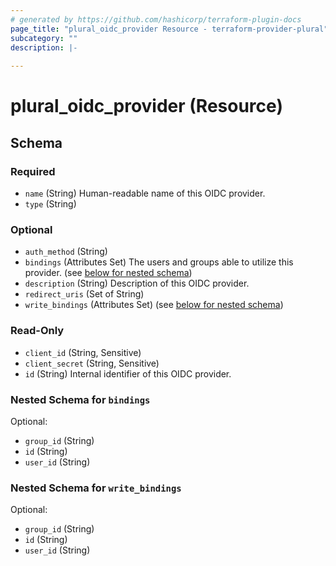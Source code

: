 ```yaml
---
# generated by https://github.com/hashicorp/terraform-plugin-docs
page_title: "plural_oidc_provider Resource - terraform-provider-plural"
subcategory: ""
description: |-
  
---
```


# plural_oidc_provider (Resource)





<!-- schema generated by tfplugindocs -->
## Schema

### Required

- `name` (String) Human-readable name of this OIDC provider.
- `type` (String)

### Optional

- `auth_method` (String)
- `bindings` (Attributes Set) The users and groups able to utilize this provider. (see [below for nested schema](#nestedatt--bindings))
- `description` (String) Description of this OIDC provider.
- `redirect_uris` (Set of String)
- `write_bindings` (Attributes Set) (see [below for nested schema](#nestedatt--write_bindings))

### Read-Only

- `client_id` (String, Sensitive)
- `client_secret` (String, Sensitive)
- `id` (String) Internal identifier of this OIDC provider.

<a id="nestedatt--bindings"></a>
### Nested Schema for `bindings`

Optional:

- `group_id` (String)
- `id` (String)
- `user_id` (String)


<a id="nestedatt--write_bindings"></a>
### Nested Schema for `write_bindings`

Optional:

- `group_id` (String)
- `id` (String)
- `user_id` (String)
